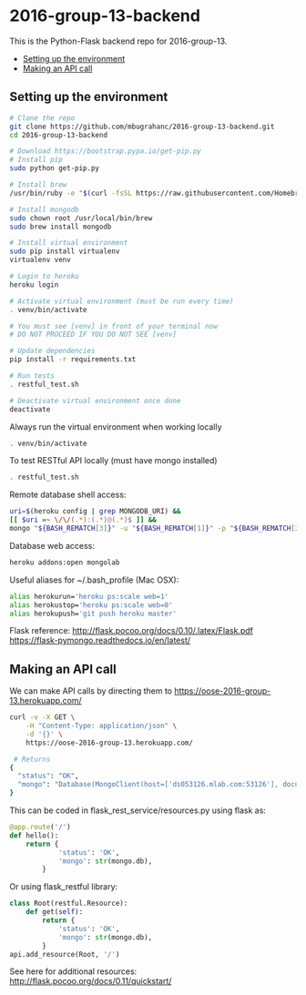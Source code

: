 # 2016-group-13-backend

This is the Python-Flask backend repo for 2016-group-13.

<!-- TOC START min:2 max:5 link:true update:true -->
  - [Setting up the environment](#setting-up-the-environment)
  - [Making an API call](#making-an-api-call)

<!-- TOC END -->

## Setting up the environment
```bash
# Clone the repo
git clone https://github.com/mbugrahanc/2016-group-13-backend.git
cd 2016-group-13-backend

# Download https://bootstrap.pypa.io/get-pip.py
# Install pip
sudo python get-pip.py

# Install brew
/usr/bin/ruby -e "$(curl -fsSL https://raw.githubusercontent.com/Homebrew/install/master/install)"

# Install mongodb
sudo chown root /usr/local/bin/brew
sudo brew install mongodb

# Install virtual environment
sudo pip install virtualenv
virtualenv venv

# Login to heroku
heroku login

# Activate virtual environment (must be run every time)
. venv/bin/activate

# You must see [venv] in front of your terminal now
# DO NOT PROCEED IF YOU DO NOT SEE [venv]

# Update dependencies
pip install -r requirements.txt

# Run tests
. restful_test.sh

# Deactivate virtual environment once done
deactivate
```

Always run the virtual environment when working locally
```bash
. venv/bin/activate
```

To test RESTful API locally (must have mongo installed)
```bash
. restful_test.sh
```

Remote database shell access:
```bash
uri=$(heroku config | grep MONGODB_URI) &&
[[ $uri =~ \/\/(.*):(.*)@(.*)$ ]] &&
mongo "${BASH_REMATCH[3]}" -u "${BASH_REMATCH[1]}" -p "${BASH_REMATCH[2]}"
```

Database web access:
```bash
heroku addons:open mongolab
```

Useful aliases for ~/.bash_profile (Mac OSX):
```bash
alias herokurun='heroku ps:scale web=1'
alias herokustop='heroku ps:scale web=0'
alias herokupush='git push heroku master'
```

Flask reference:
http://flask.pocoo.org/docs/0.10/.latex/Flask.pdf
https://flask-pymongo.readthedocs.io/en/latest/

## Making an API call
We can make API calls by directing them to https://oose-2016-group-13.herokuapp.com/
```bash
curl -v -X GET \
    -H "Content-Type: application/json" \
    -d '{}' \
    https://oose-2016-group-13.herokuapp.com/

 # Returns
{
  "status": "OK",
  "mongo": "Database(MongoClient(host=['ds053126.mlab.com:53126'], document_class=dict, tz_aware=True, connect=True, replicaset=None), u'heroku_wxn3r3t7')"
}
```

This can be coded in flask_rest_service/resources.py using flask as:
```python
@app.route('/')
def hello():
    return {
            'status': 'OK',
            'mongo': str(mongo.db),
        }
```
Or using flask_restful library:
```python
class Root(restful.Resource):
    def get(self):
        return {
            'status': 'OK',
            'mongo': str(mongo.db),
        }
api.add_resource(Root, '/')
```
See here for additional resources: http://flask.pocoo.org/docs/0.11/quickstart/
